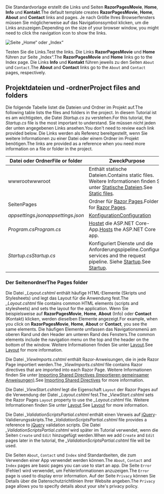 <span data-ttu-id="1ea6b-101">Die Standardvorlage erstellt die Links und Seiten **RazorPagesMovie**, **Home**, **Info** und **Kontakt**.</span><span class="sxs-lookup"><span data-stu-id="1ea6b-101">The default template creates **RazorPagesMovie**, **Home**, **About** and **Contact** links and pages.</span></span> <span data-ttu-id="1ea6b-102">Je nach Größe Ihres Browserfensters müssen Sie möglicherweise auf das Navigationssymbol klicken, um die Links anzuzeigen.</span><span class="sxs-lookup"><span data-stu-id="1ea6b-102">Depending on the size of your browser window, you might need to click the navigation icon to show the links.</span></span>

![Seite „Home“ oder „Index“](../../tutorials/razor-pages/razor-pages-start/_static/home2.png)

<span data-ttu-id="1ea6b-104">Testen Sie die Links.</span><span class="sxs-lookup"><span data-stu-id="1ea6b-104">Test the links.</span></span> <span data-ttu-id="1ea6b-105">Die Links **RazorPagesMovie** und **Home** führen zur Seite „Index“.</span><span class="sxs-lookup"><span data-stu-id="1ea6b-105">The **RazorPagesMovie** and **Home** links go to the Index page.</span></span> <span data-ttu-id="1ea6b-106">Die Links **Info** und **Kontakt** führen jeweils zu den Seiten `About` und `Contact`.</span><span class="sxs-lookup"><span data-stu-id="1ea6b-106">The **About** and **Contact** links go to the `About` and `Contact` pages, respectively.</span></span>

## <a name="project-files-and-folders"></a><span data-ttu-id="1ea6b-107">Projektdateien und -ordner</span><span class="sxs-lookup"><span data-stu-id="1ea6b-107">Project files and folders</span></span>

<span data-ttu-id="1ea6b-108">Die folgende Tabelle listet die Dateien und Ordner im Projekt auf.</span><span class="sxs-lookup"><span data-stu-id="1ea6b-108">The following table lists the files and folders in the project.</span></span> <span data-ttu-id="1ea6b-109">In diesem Tutorial ist es am wichtigsten, die Datei *Startup.cs* zu verstehen.</span><span class="sxs-lookup"><span data-stu-id="1ea6b-109">For this tutorial, the *Startup.cs* file is the most important to understand.</span></span> <span data-ttu-id="1ea6b-110">Sie müssen nicht jeden der unten angegebenen Links ansehen.</span><span class="sxs-lookup"><span data-stu-id="1ea6b-110">You don't need to review each link provided below.</span></span> <span data-ttu-id="1ea6b-111">Die Links werden als Referenz bereitgestellt, wenn Sie weitere Informationen zu einer Datei oder einem Ordner im Projekt benötigen.</span><span class="sxs-lookup"><span data-stu-id="1ea6b-111">The links are provided as a reference when you need more information on a file or folder in the project.</span></span>

| <span data-ttu-id="1ea6b-112">Datei oder Ordner</span><span class="sxs-lookup"><span data-stu-id="1ea6b-112">File or folder</span></span>              | <span data-ttu-id="1ea6b-113">Zweck</span><span class="sxs-lookup"><span data-stu-id="1ea6b-113">Purpose</span></span> |
| ----------------- | ------------ |
| <span data-ttu-id="1ea6b-114">wwwroot</span><span class="sxs-lookup"><span data-stu-id="1ea6b-114">wwwroot</span></span> | <span data-ttu-id="1ea6b-115">Enthält statische Dateien.</span><span class="sxs-lookup"><span data-stu-id="1ea6b-115">Contains static files.</span></span> <span data-ttu-id="1ea6b-116">Weitere Informationen finden Sie unter [Statische Dateien](xref:fundamentals/static-files).</span><span class="sxs-lookup"><span data-stu-id="1ea6b-116">See [Static files](xref:fundamentals/static-files).</span></span> |
| <span data-ttu-id="1ea6b-117">Seiten</span><span class="sxs-lookup"><span data-stu-id="1ea6b-117">Pages</span></span> | <span data-ttu-id="1ea6b-118">Ordner für [Razor Pages](xref:razor-pages/index).</span><span class="sxs-lookup"><span data-stu-id="1ea6b-118">Folder for [Razor Pages](xref:razor-pages/index).</span></span> |
| <span data-ttu-id="1ea6b-119">*appsettings.json*</span><span class="sxs-lookup"><span data-stu-id="1ea6b-119">*appsettings.json*</span></span> | [<span data-ttu-id="1ea6b-120">Konfiguration</span><span class="sxs-lookup"><span data-stu-id="1ea6b-120">Configuration</span></span>](xref:fundamentals/configuration/index) |
| <span data-ttu-id="1ea6b-121">*Program.cs*</span><span class="sxs-lookup"><span data-stu-id="1ea6b-121">*Program.cs*</span></span> | <span data-ttu-id="1ea6b-122">[Hostet](xref:fundamentals/host/index) die ASP.NET Core-App.</span><span class="sxs-lookup"><span data-stu-id="1ea6b-122">[Hosts](xref:fundamentals/host/index) the ASP.NET Core app.</span></span>|
| <span data-ttu-id="1ea6b-123">*Startup.cs*</span><span class="sxs-lookup"><span data-stu-id="1ea6b-123">*Startup.cs*</span></span> | <span data-ttu-id="1ea6b-124">Konfiguriert Dienste und die Anforderungspipeline.</span><span class="sxs-lookup"><span data-stu-id="1ea6b-124">Configures services and the request pipeline.</span></span> <span data-ttu-id="1ea6b-125">Siehe [Startup](xref:fundamentals/startup).</span><span class="sxs-lookup"><span data-stu-id="1ea6b-125">See [Startup](xref:fundamentals/startup).</span></span>|

### <a name="the-pages-folder"></a><span data-ttu-id="1ea6b-126">Der Seitenordner</span><span class="sxs-lookup"><span data-stu-id="1ea6b-126">The Pages folder</span></span>

<span data-ttu-id="1ea6b-127">Die Datei *_Layout.cshtml* enthält häufige HTML-Elemente (Skripts und Stylesheets) und legt das Layout für die Anwendung fest.</span><span class="sxs-lookup"><span data-stu-id="1ea6b-127">The *_Layout.cshtml* file contains common HTML elements (scripts and stylesheets) and sets the layout for the application.</span></span> <span data-ttu-id="1ea6b-128">Wenn Sie beispielsweise auf **RazorPagesMovie**, **Home**, **About** (Info) oder **Contact** (Kontakt) klicken, werden dieselben Elemente angezeigt.</span><span class="sxs-lookup"><span data-stu-id="1ea6b-128">For example, when you click on **RazorPagesMovie**, **Home**, **About** or **Contact**, you see the same elements.</span></span> <span data-ttu-id="1ea6b-129">Die häufigen Elemente umfassen das Navigationsmenü am oberen Rand und den Header am unteren Rand des Fensters.</span><span class="sxs-lookup"><span data-stu-id="1ea6b-129">The common elements include the navigation menu on the top and the header on the bottom of the window.</span></span> <span data-ttu-id="1ea6b-130">Weitere Informationen finden Sie unter [Layout](xref:mvc/views/layout).</span><span class="sxs-lookup"><span data-stu-id="1ea6b-130">See [Layout](xref:mvc/views/layout) for more information.</span></span>

<span data-ttu-id="1ea6b-131">Die Datei *_ViewImports.cshtml* enthält Razor-Anweisungen, die in jede Razor Page importiert werden.</span><span class="sxs-lookup"><span data-stu-id="1ea6b-131">The *_ViewImports.cshtml* file contains Razor directives that are imported into each Razor Page.</span></span> <span data-ttu-id="1ea6b-132">Weitere Informationen finden Sie unter [Importing Shared Directives (Importieren gemeinsamer Anweisungen)](xref:mvc/views/layout#importing-shared-directives).</span><span class="sxs-lookup"><span data-stu-id="1ea6b-132">See [Importing Shared Directives](xref:mvc/views/layout#importing-shared-directives) for more information.</span></span>

<span data-ttu-id="1ea6b-133">Die Datei *_ViewStart.cshtml* legt die Eigenschaft `Layout` der Razor Pages auf die Verwendung der Datei *_Layout.cshtml* fest.</span><span class="sxs-lookup"><span data-stu-id="1ea6b-133">The *_ViewStart.cshtml* sets the Razor Pages `Layout` property to use the *_Layout.cshtml* file.</span></span> <span data-ttu-id="1ea6b-134">Weitere Informationen finden Sie unter [Layout](xref:mvc/views/layout).</span><span class="sxs-lookup"><span data-stu-id="1ea6b-134">See [Layout](xref:mvc/views/layout) for more information.</span></span>

<span data-ttu-id="1ea6b-135">Die Datei *_ValidationScriptsPartial.cshtml* enthält einen Verweis auf [jQuery](https://jquery.com/)-Validierungsskripts.</span><span class="sxs-lookup"><span data-stu-id="1ea6b-135">The *_ValidationScriptsPartial.cshtml* file provides a reference to [jQuery](https://jquery.com/) validation scripts.</span></span> <span data-ttu-id="1ea6b-136">Die Datei *_ValidationScriptsPartial.cshtml* wird später im Tutorial verwendet, wenn die Seiten `Create` und `Edit` hinzugefügt werden.</span><span class="sxs-lookup"><span data-stu-id="1ea6b-136">When we add `Create` and `Edit` pages later in the tutorial, the *_ValidationScriptsPartial.cshtml* file will be used.</span></span>

<span data-ttu-id="1ea6b-137">Die Seiten `About`, `Contact` und `Index` sind Standardseiten, die zum Verwenden einer App verwendet werden können.</span><span class="sxs-lookup"><span data-stu-id="1ea6b-137">The `About`, `Contact` and `Index` pages are basic pages you can use to start an app.</span></span> <span data-ttu-id="1ea6b-138">Die Seite `Error` (Fehler) wird verwendet, um Fehlerinformationen anzuzeigen.</span><span class="sxs-lookup"><span data-stu-id="1ea6b-138">The `Error` page is used to display error information.</span></span> <span data-ttu-id="1ea6b-139">Auf der Seite `Privacy` können Sie Details über die Datenschutzrichtlinien Ihrer Website angeben.</span><span class="sxs-lookup"><span data-stu-id="1ea6b-139">The `Privacy` page allows you to specify details about your site's privacy policy.</span></span>
